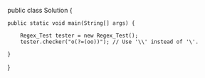 public class Solution {

    public static void main(String[] args) {

        Regex_Test tester = new Regex_Test();
        tester.checker("o(?=(oo))"); // Use '\\' instead of '\'.

    }
}